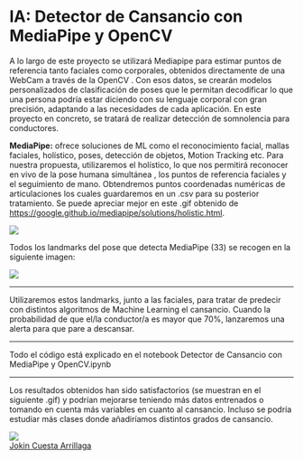 # IA: Detector de Cansancio con MediaPipe y OpenCV
A lo largo de este proyecto se utilizará Mediapipe para estimar puntos de referencia tanto faciales como corporales, obtenidos directamente de una WebCam a través de la OpenCV . Con esos datos, se crearán modelos personalizados de clasificación de poses que le permitan decodificar lo que una persona podría estar diciendo con su lenguaje corporal con gran precisión, adaptando a las necesidades de cada aplicación. En este proyecto en concreto, se tratará de realizar detección de somnolencia para conductores.

**MediaPipe:** ofrece soluciones de ML como el reconocimiento facial, mallas faciales, holístico, poses, detección de objetos, Motion Tracking etc. Para nuestra propuesta, utilizaremos el holístico, lo que nos permitirá reconocer en vivo de la pose humana simultánea , los puntos de referencia faciales y el seguimiento de mano. Obtendremos puntos coordenadas numéricas de articulaciones los cuales guardaremos en un .csv para su posterior tratamiento. Se puede apreciar mejor en este .gif obtenido de https://google.github.io/mediapipe/solutions/holistic.html.
 
<div style="width: 100%; clear: both;">
<div style="float: center; width: 100%;">
<img src="https://google.github.io/mediapipe/images/mobile/holistic_sports_and_gestures_example.gif", align="centre">
 
 
Todos los landmarks del pose que detecta MediaPipe (33) se recogen en la siguiente imagen:
 
<div style="width: 100%; clear: both;">
<div style="float: center; width: 100%;">
<img src="https://google.github.io/mediapipe/images/mobile/pose_tracking_full_body_landmarks.png", align="centre">

 ---
 
 
Utilizaremos estos landmarks, junto a las faciales, para tratar de predecir con distintos algoritmos de Machine Learning el cansancio. Cuando la probabilidad de que el/la conductor/a es mayor que 70%, lanzaremos una alerta para que pare a descansar.
 
 ---
 
 Todo el código está explicado en el notebook Detector de Cansancio con MediaPipe y OpenCV.ipynb
 
 ---
 
Los resultados obtenidos han sido satisfactorios (se muestran en el siguiente .gif) y podrían mejorarse teniendo más datos entrenados o tomando en cuenta más variables en cuanto al cansancio. Incluso se podría estudiar más clases donde añadiríamos distintos grados de cansancio.

<div style="width: 100%; clear: both;">
<div style="float: center; width: 100%;">
<img src="https://github.com/Jokin-Cuesta-Arrillaga/Detector-de-Cansancio-con-MediaPipe-y-OpenCV/blob/main/Imagenes/Cansadodespierto.gif?raw=true)", align="centre">
</div>
</div>
 

<script src="https://platform.linkedin.com/badges/js/profile.js" async defer type="text/javascript"></script>
 
<div class="badge-base LI-profile-badge" data-locale="en_US" data-size="medium" data-theme="light" data-type="VERTICAL" data-vanity="jokin-cuesta-arrillaga-5585a0213" data-version="v1"><a class="badge-base__link LI-simple-link" href="https://es.linkedin.com/in/jokin-cuesta-arrillaga-5585a0213?trk=profile-badge">Jokin Cuesta Arrillaga</a></div>
              
